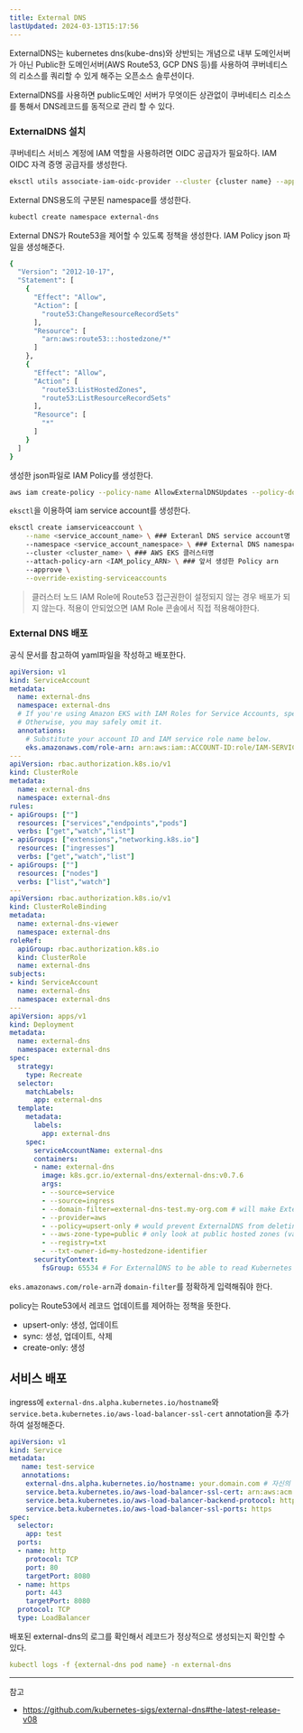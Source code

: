 ```yaml
---
title: External DNS
lastUpdated: 2024-03-13T15:17:56
---
```


ExternalDNS는 kubernetes dns(kube-dns)와 상반되는 개념으로 내부 도메인서버가 아닌 Public한 도메인서버(AWS Route53, GCP DNS 등)를 사용하여 쿠버네티스의 리소스를 쿼리할 수 있게 해주는 오픈소스 솔루션이다.

ExternalDNS를 사용하면 public도메인 서버가 무엇이든 상관없이 쿠버네티스 리소스를 통해서 DNS레코드를 동적으로 관리 할 수 있다. 

### ExternalDNS 설치

쿠버네티스 서비스 계정에 IAM 역할을 사용하려면 OIDC 공급자가 필요하다. IAM OIDC 자격 증명 공급자를 생성한다.

```bash
eksctl utils associate-iam-oidc-provider --cluster {cluster name} --approve
```

External DNS용도의 구분된 namespace를 생성한다.

```bash
kubectl create namespace external-dns
```

External DNS가 Route53을 제어할 수 있도록 정책을 생성한다. IAM Policy json 파일을 생성해준다.

```bash
{
  "Version": "2012-10-17",
  "Statement": [
    {
      "Effect": "Allow",
      "Action": [
        "route53:ChangeResourceRecordSets"
      ],
      "Resource": [
        "arn:aws:route53:::hostedzone/*"
      ]
    },
    {
      "Effect": "Allow",
      "Action": [
        "route53:ListHostedZones",
        "route53:ListResourceRecordSets"
      ],
      "Resource": [
        "*"
      ]
    }
  ]
}
```

생성한 json파일로 IAM Policy를 생성한다.

```bash
aws iam create-policy --policy-name AllowExternalDNSUpdates --policy-document file://{json file name}.
```

`eksctl`을 이용하여 iam service account를 생성한다.

```bash
eksctl create iamserviceaccount \
    --name <service_account_name> \ ### Exteranl DNS service account명 = external-dns
    --namespace <service_account_namespace> \ ### External DNS namespace명 = external-dns
    --cluster <cluster_name> \ ### AWS EKS 클러스터명
    --attach-policy-arn <IAM_policy_ARN> \ ### 앞서 생성한 Policy arn
    --approve \
    --override-existing-serviceaccounts
```

> 클러스터 노드 IAM Role에 Route53 접근권한이 설정되지 않는 경우 배포가 되지 않는다. 적용이 안되었으면 IAM Role 콘솔에서 직접 적용해야한다.

### External DNS 배포

공식 문서를 참고하여 yaml파일을 작성하고 배포한다.

```yaml
apiVersion: v1
kind: ServiceAccount
metadata:
  name: external-dns
  namespace: external-dns
  # If you're using Amazon EKS with IAM Roles for Service Accounts, specify the following annotation.
  # Otherwise, you may safely omit it.
  annotations:
    # Substitute your account ID and IAM service role name below.
    eks.amazonaws.com/role-arn: arn:aws:iam::ACCOUNT-ID:role/IAM-SERVICE-ROLE-NAME
---
apiVersion: rbac.authorization.k8s.io/v1
kind: ClusterRole
metadata:
  name: external-dns
  namespace: external-dns
rules:
- apiGroups: [""]
  resources: ["services","endpoints","pods"]
  verbs: ["get","watch","list"]
- apiGroups: ["extensions","networking.k8s.io"]
  resources: ["ingresses"]
  verbs: ["get","watch","list"]
- apiGroups: [""]
  resources: ["nodes"]
  verbs: ["list","watch"]
---
apiVersion: rbac.authorization.k8s.io/v1
kind: ClusterRoleBinding
metadata:
  name: external-dns-viewer
  namespace: external-dns
roleRef:
  apiGroup: rbac.authorization.k8s.io
  kind: ClusterRole
  name: external-dns
subjects:
- kind: ServiceAccount
  name: external-dns
  namespace: external-dns
---
apiVersion: apps/v1
kind: Deployment
metadata:
  name: external-dns
  namespace: external-dns
spec:
  strategy:
    type: Recreate
  selector:
    matchLabels:
      app: external-dns
  template:
    metadata:
      labels:
        app: external-dns
    spec:
      serviceAccountName: external-dns
      containers:
      - name: external-dns
        image: k8s.gcr.io/external-dns/external-dns:v0.7.6
        args:
        - --source=service
        - --source=ingress
        - --domain-filter=external-dns-test.my-org.com # will make ExternalDNS see only the hosted zones matching provided domain, omit to process all available hosted zones
        - --provider=aws
        - --policy=upsert-only # would prevent ExternalDNS from deleting any records, omit to enable full synchronization
        - --aws-zone-type=public # only look at public hosted zones (valid values are public, private or no value for both)
        - --registry=txt
        - --txt-owner-id=my-hostedzone-identifier
      securityContext:
        fsGroup: 65534 # For ExternalDNS to be able to read Kubernetes and AWS token files
```

`eks.amazonaws.com/role-arn`과 `domain-filter`를 정확하게 입력해줘야 한다.

policy는 Route53에서 레코드 업데이트를 제어하는 정책을 뜻한다.

- upsert-only: 생성, 업데이트
- sync: 생성, 업데이트, 삭제
- create-only: 생성

## 서비스 배포

ingress에 `external-dns.alpha.kubernetes.io/hostname`와 `service.beta.kubernetes.io/aws-load-balancer-ssl-cert` annotation을 추가하여 설정해준다.

```yaml
apiVersion: v1
kind: Service
metadata:
   name: test-service
   annotations:
    external-dns.alpha.kubernetes.io/hostname: your.domain.com # 자신의 domain
    service.beta.kubernetes.io/aws-load-balancer-ssl-cert: arn:aws:acm:ap-northeast-2:{accountId}:certificate/{} # ssl cert의 arn
    service.beta.kubernetes.io/aws-load-balancer-backend-protocol: http
    service.beta.kubernetes.io/aws-load-balancer-ssl-ports: https
spec:
  selector:
    app: test
  ports:
  - name: http
	protocol: TCP
	port: 80
	targetPort: 8080
  - name: https
	port: 443
	targetPort: 8080
  protocol: TCP
  type: LoadBalancer
```

배포된 external-dns의 로그를 확인해서 레코드가 정상적으로 생성되는지 확인할 수 있다.

```yaml
kubectl logs -f {external-dns pod name} -n external-dns
```

---
참고
- https://github.com/kubernetes-sigs/external-dns#the-latest-release-v08